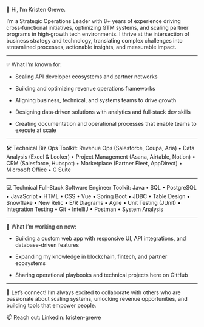 👋 Hi, I’m Kristen Grewe.

I’m a Strategic Operations Leader with 8+ years of experience driving cross‑functional initiatives, optimizing GTM systems, and scaling partner programs in high‑growth tech environments. I thrive at the intersection of business strategy and technology, translating complex challenges into streamlined processes, actionable insights, and measurable impact.

__________________________________________________________________________________________________________________________________
💡 What I’m known for:

- Scaling API developer ecosystems and partner networks

- Building and optimizing revenue operations frameworks

- Aligning business, technical, and systems teams to drive growth

- Designing data‑driven solutions with analytics and full‑stack dev skills

- Creating documentation and operational processes that enable teams to execute at scale

__________________________________________________________________________________________________________________________________
🛠 Technical Biz Ops Toolkit:
Revenue Ops (Salesforce, Coupa, Aria) • Data Analysis (Excel & Looker) • Project Management (Asana, Airtable, Notion) •
CRM (Salesforce, Hubspot) • Marketplace (Partner Fleet, AppDirect) • Microsoft Office • G Suite

__________________________________________________________________________________________________________________________________
💻 Technical Full‑Stack Software Engineer Toolkit:
Java • SQL • PostgreSQL • JavaScript • HTML • CSS • Vue • Spring Boot • JDBC • Table Design • Snowflake • New Relic •
E/R Diagrams • Agile • Unit Testing (JUnit) • Integration Testing • Git • IntelliJ • Postman • System Analysis

__________________________________________________________________________________________________________________________________
🌱 What I’m working on now:

- Building a custom web app with responsive UI, API integrations, and database-driven features

- Expanding my knowledge in blockchain, fintech, and partner ecosystems

- Sharing operational playbooks and technical projects here on GitHub

__________________________________________________________________________________________________________________________________
🤝 Let’s connect!
I’m always excited to collaborate with others who are passionate about scaling systems, unlocking revenue opportunities, and building tools that empower people.

📫 Reach out: LinkedIn: kristen-grewe

